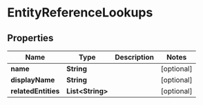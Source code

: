 
# EntityReferenceLookups

## Properties
Name | Type | Description | Notes
------------ | ------------- | ------------- | -------------
**name** | **String** |  |  [optional]
**displayName** | **String** |  |  [optional]
**relatedEntities** | **List&lt;String&gt;** |  |  [optional]



